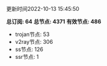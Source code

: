 更新时间2022-10-13 15:45:50

**总订阅: 64**
**总节点: 4371**
**有效节点: 486**
- trojan节点: 53
- v2ray节点: 306
- ss节点: 126
- ssr节点: 1
